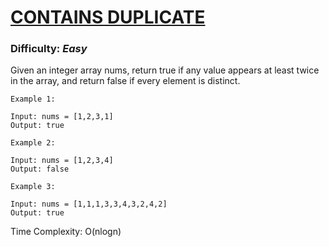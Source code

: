 # [CONTAINS DUPLICATE](https://leetcode.com/problems/contains-duplicate/description/)

### Difficulty: ***Easy***

Given an integer array nums, return true if any value appears at least twice in the array, and return false if every element is distinct.
```
Example 1:

Input: nums = [1,2,3,1]
Output: true
```
```
Example 2:

Input: nums = [1,2,3,4]
Output: false
```
```
Example 3:

Input: nums = [1,1,1,3,3,4,3,2,4,2]
Output: true
```
Time Complexity: O(nlogn)
